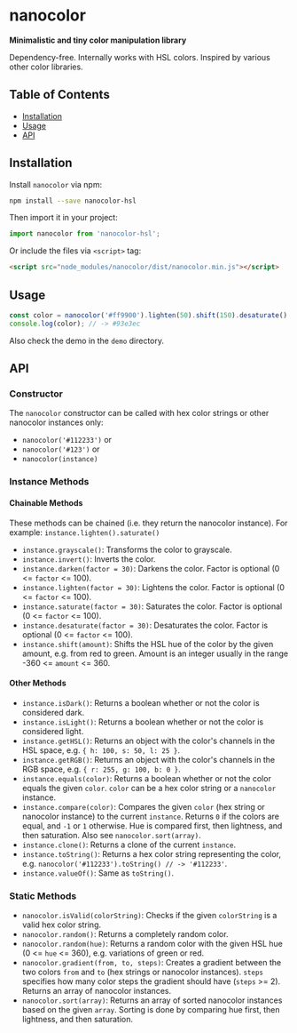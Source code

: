 # nanocolor

**Minimalistic and tiny color manipulation library**

Dependency-free. Internally works with HSL colors. Inspired by various other color libraries.

## Table of Contents

* [Installation](#installation)
* [Usage](#usage)
* [API](#api)


## Installation

Install `nanocolor` via npm:

```bash
npm install --save nanocolor-hsl
```

Then import it in your project:

```javascript
import nanocolor from 'nanocolor-hsl';
```

Or include the files via `<script>` tag:
```html
<script src="node_modules/nanocolor/dist/nanocolor.min.js"></script>
```


## Usage

```javascript
const color = nanocolor('#ff9900').lighten(50).shift(150).desaturate().toString();
console.log(color); // -> #93e3ec
```

Also check the demo in the `demo` directory.


## API

### Constructor

The `nanocolor` constructor can be called with hex color strings or other nanocolor instances only:
* `nanocolor('#112233')` or
* `nanocolor('#123')` or
* `nanocolor(instance)`

### Instance Methods

#### Chainable Methods
These methods can be chained (i.e. they return the nanocolor instance). For example: `instance.lighten().saturate()`
* `instance.grayscale()`: Transforms the color to grayscale.
* `instance.invert()`: Inverts the color.
* `instance.darken(factor = 30)`: Darkens the color. Factor is optional (0 <= `factor` <= 100).
* `instance.lighten(factor = 30)`: Lightens the color. Factor is optional (0 <= `factor` <= 100).
* `instance.saturate(factor = 30)`: Saturates the color. Factor is optional (0 <= `factor` <= 100).
* `instance.desaturate(factor = 30)`: Desaturates the color. Factor is optional (0 <= `factor` <= 100).
* `instance.shift(amount)`: Shifts the HSL hue of the color by the given amount, e.g. from red to green. Amount is an integer usually in the range -360 <= `amount` <= 360.

#### Other Methods
* `instance.isDark()`: Returns a boolean whether or not the color is considered dark.
* `instance.isLight()`: Returns a boolean whether or not the color is considered light.
* `instance.getHSL()`: Returns an object with the color's channels in the HSL space, e.g. `{ h: 100, s: 50, l: 25 }`.
* `instance.getRGB()`: Returns an object with the color's channels in the RGB space, e.g. `{ r: 255, g: 100, b: 0 }`.
* `instance.equals(color)`: Returns a boolean whether or not the color equals the given `color`. `color` can be a hex color string or a `nanocolor` instance.
* `instance.compare(color)`: Compares the given `color` (hex string or nanocolor instance) to the current `instance`. Returns `0` if the colors are equal, and `-1` or `1` otherwise. Hue is compared first, then lightness, and then saturation. Also see `nanocolor.sort(array)`.
* `instance.clone()`: Returns a clone of the current `instance`.
* `instance.toString()`: Returns a hex color string representing the color, e.g. `nanocolor('#112233').toString() // -> '#112233'`.
* `instance.valueOf()`: Same as `toString()`.

### Static Methods

* `nanocolor.isValid(colorString)`: Checks if the given `colorString` is a valid hex color string.
* `nanocolor.random()`: Returns a completely random color.
* `nanocolor.random(hue)`: Returns a random color with the given HSL hue (0 <= `hue` <= 360), e.g. variations of green or red.
* `nanocolor.gradient(from, to, steps)`: Creates a gradient between the two colors `from` and `to` (hex strings or nanocolor instances). `steps` specifies how many color steps the gradient should have (`steps` >= 2). Returns an array of nanocolor instances.
* `nanocolor.sort(array)`: Returns an array of sorted nanocolor instances based on the given `array`. Sorting is done by comparing hue first, then lightness, and then saturation.